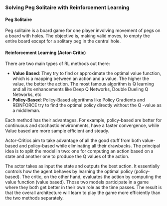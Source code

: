 ### Solving Peg Solitaire with Reinforcement Learning 

#### Peg Solitaire
Peg solitaire is a board game for one player involving movement of pegs on a board with holes. The objective is, making valid moves, to empty the entire board except for a solitary peg in the central hole.

#### Reinforcement Learning (Actor-Critic)
There are two main types of RL methods out there:
* **Value Based**: They try to find or approximate the optimal value function, which is a mapping between an action and a value. The higher the value, the better the action. The most famous algorithm is Q learning and all its enhancements like Deep Q Networks, Double Dueling Q Networks, etc
* **Policy-Based**: Policy-Based algorithms like Policy Gradients and REINFORCE try to find the optimal policy directly without the Q -value as a middleman.

Each method has their advantages. For example, policy-based are better for continuous and stochastic environments, have a faster convergence, while Value based are more sample efficient and steady.

Actor-Critics aim to take advantage of all the good stuff from both value-based and policy-based while eliminating all their drawbacks. The principal idea is to split the model in two: one for computing an action based on a state and another one to produce the Q values of the action.

The actor takes as input the state and outputs the best action. It essentially controls how the agent behaves by learning the optimal policy (policy-based). The critic, on the other hand, evaluates the action by computing the value function (value based). Those two models participate in a game where they both get better in their own role as the time passes. The result is that the overall architecture will learn to play the game more efficiently than the two methods separately.